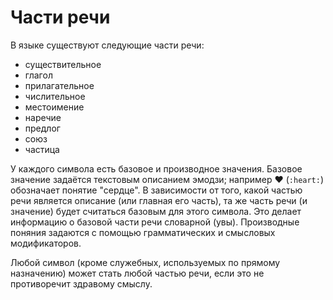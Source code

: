 # Части речи

В языке существуют следующие части речи:
- существительное
- глагол
- прилагательное
- числительное
- местоимение
- наречие
- предлог
- союз
- частица

У каждого символа есть базовое и производное значения.
Базовое значение задаётся текстовым описанием эмодзи; например :heart: (`:heart:`) обозначает понятие "сердце".
В зависимости от того, какой частью речи является описание (или главная его часть), та же часть речи (и значение) будет считаться базовым для этого символа.
Это делает информацию о базовой части речи словарной (увы).
Производные поняния задаются с помощью грамматических и смысловых модификаторов.

Любой символ (кроме служебных, используемых по прямому назначению) может стать любой частью речи, если это не противоречит здравому смыслу.